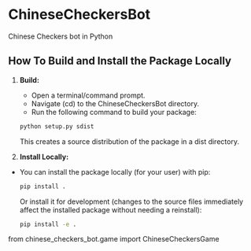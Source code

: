 # ChineseCheckersBot
 Chinese Checkers bot in Python

## How To Build and Install the Package Locally

1. **Build:**
   - Open a terminal/command prompt.
   - Navigate (cd) to the ChineseCheckersBot directory.
   - Run the following command to build your package:
    ```bash
    python setup.py sdist
    ```
    This creates a source distribution of the package in a dist directory.


2. **Install Locally:**
  - You can install the package locally (for your user) with pip:

     ```bash
    pip install .
     ```

    Or install it for development (changes to the source files immediately affect the installed package without needing a reinstall):

    ```bash
    pip install -e . 
    ```
    
 from chinese_checkers_bot.game import ChineseCheckersGame
